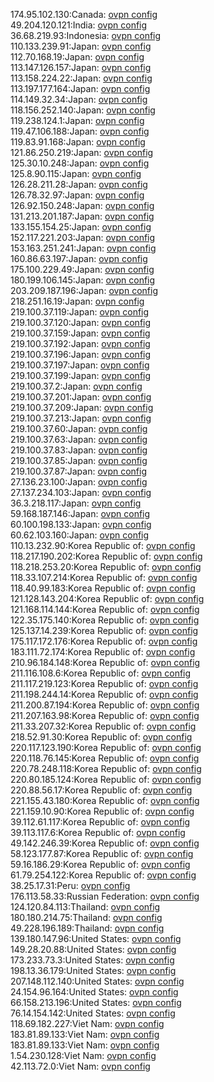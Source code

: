 174.95.102.130:Canada: [ovpn config](vpn/174_95_102_130.ovpn)  
49.204.120.121:India: [ovpn config](vpn/49_204_120_121.ovpn)  
36.68.219.93:Indonesia: [ovpn config](vpn/36_68_219_93.ovpn)  
110.133.239.91:Japan: [ovpn config](vpn/110_133_239_91.ovpn)  
112.70.168.19:Japan: [ovpn config](vpn/112_70_168_19.ovpn)  
113.147.126.157:Japan: [ovpn config](vpn/113_147_126_157.ovpn)  
113.158.224.22:Japan: [ovpn config](vpn/113_158_224_22.ovpn)  
113.197.177.164:Japan: [ovpn config](vpn/113_197_177_164.ovpn)  
114.149.32.34:Japan: [ovpn config](vpn/114_149_32_34.ovpn)  
118.156.252.140:Japan: [ovpn config](vpn/118_156_252_140.ovpn)  
119.238.124.1:Japan: [ovpn config](vpn/119_238_124_1.ovpn)  
119.47.106.188:Japan: [ovpn config](vpn/119_47_106_188.ovpn)  
119.83.91.168:Japan: [ovpn config](vpn/119_83_91_168.ovpn)  
121.86.250.219:Japan: [ovpn config](vpn/121_86_250_219.ovpn)  
125.30.10.248:Japan: [ovpn config](vpn/125_30_10_248.ovpn)  
125.8.90.115:Japan: [ovpn config](vpn/125_8_90_115.ovpn)  
126.28.211.28:Japan: [ovpn config](vpn/126_28_211_28.ovpn)  
126.78.32.97:Japan: [ovpn config](vpn/126_78_32_97.ovpn)  
126.92.150.248:Japan: [ovpn config](vpn/126_92_150_248.ovpn)  
131.213.201.187:Japan: [ovpn config](vpn/131_213_201_187.ovpn)  
133.155.154.25:Japan: [ovpn config](vpn/133_155_154_25.ovpn)  
152.117.221.203:Japan: [ovpn config](vpn/152_117_221_203.ovpn)  
153.163.251.241:Japan: [ovpn config](vpn/153_163_251_241.ovpn)  
160.86.63.197:Japan: [ovpn config](vpn/160_86_63_197.ovpn)  
175.100.229.49:Japan: [ovpn config](vpn/175_100_229_49.ovpn)  
180.199.106.145:Japan: [ovpn config](vpn/180_199_106_145.ovpn)  
203.209.187.196:Japan: [ovpn config](vpn/203_209_187_196.ovpn)  
218.251.16.19:Japan: [ovpn config](vpn/218_251_16_19.ovpn)  
219.100.37.119:Japan: [ovpn config](vpn/219_100_37_119.ovpn)  
219.100.37.120:Japan: [ovpn config](vpn/219_100_37_120.ovpn)  
219.100.37.159:Japan: [ovpn config](vpn/219_100_37_159.ovpn)  
219.100.37.192:Japan: [ovpn config](vpn/219_100_37_192.ovpn)  
219.100.37.196:Japan: [ovpn config](vpn/219_100_37_196.ovpn)  
219.100.37.197:Japan: [ovpn config](vpn/219_100_37_197.ovpn)  
219.100.37.199:Japan: [ovpn config](vpn/219_100_37_199.ovpn)  
219.100.37.2:Japan: [ovpn config](vpn/219_100_37_2.ovpn)  
219.100.37.201:Japan: [ovpn config](vpn/219_100_37_201.ovpn)  
219.100.37.209:Japan: [ovpn config](vpn/219_100_37_209.ovpn)  
219.100.37.213:Japan: [ovpn config](vpn/219_100_37_213.ovpn)  
219.100.37.60:Japan: [ovpn config](vpn/219_100_37_60.ovpn)  
219.100.37.63:Japan: [ovpn config](vpn/219_100_37_63.ovpn)  
219.100.37.83:Japan: [ovpn config](vpn/219_100_37_83.ovpn)  
219.100.37.85:Japan: [ovpn config](vpn/219_100_37_85.ovpn)  
219.100.37.87:Japan: [ovpn config](vpn/219_100_37_87.ovpn)  
27.136.23.100:Japan: [ovpn config](vpn/27_136_23_100.ovpn)  
27.137.234.103:Japan: [ovpn config](vpn/27_137_234_103.ovpn)  
36.3.218.117:Japan: [ovpn config](vpn/36_3_218_117.ovpn)  
59.168.187.146:Japan: [ovpn config](vpn/59_168_187_146.ovpn)  
60.100.198.133:Japan: [ovpn config](vpn/60_100_198_133.ovpn)  
60.62.103.160:Japan: [ovpn config](vpn/60_62_103_160.ovpn)  
110.13.232.90:Korea Republic of: [ovpn config](vpn/110_13_232_90.ovpn)  
118.217.190.202:Korea Republic of: [ovpn config](vpn/118_217_190_202.ovpn)  
118.218.253.20:Korea Republic of: [ovpn config](vpn/118_218_253_20.ovpn)  
118.33.107.214:Korea Republic of: [ovpn config](vpn/118_33_107_214.ovpn)  
118.40.99.183:Korea Republic of: [ovpn config](vpn/118_40_99_183.ovpn)  
121.128.143.204:Korea Republic of: [ovpn config](vpn/121_128_143_204.ovpn)  
121.168.114.144:Korea Republic of: [ovpn config](vpn/121_168_114_144.ovpn)  
122.35.175.140:Korea Republic of: [ovpn config](vpn/122_35_175_140.ovpn)  
125.137.14.239:Korea Republic of: [ovpn config](vpn/125_137_14_239.ovpn)  
175.117.172.176:Korea Republic of: [ovpn config](vpn/175_117_172_176.ovpn)  
183.111.72.174:Korea Republic of: [ovpn config](vpn/183_111_72_174.ovpn)  
210.96.184.148:Korea Republic of: [ovpn config](vpn/210_96_184_148.ovpn)  
211.116.108.6:Korea Republic of: [ovpn config](vpn/211_116_108_6.ovpn)  
211.117.219.123:Korea Republic of: [ovpn config](vpn/211_117_219_123.ovpn)  
211.198.244.14:Korea Republic of: [ovpn config](vpn/211_198_244_14.ovpn)  
211.200.87.194:Korea Republic of: [ovpn config](vpn/211_200_87_194.ovpn)  
211.207.163.98:Korea Republic of: [ovpn config](vpn/211_207_163_98.ovpn)  
211.33.207.32:Korea Republic of: [ovpn config](vpn/211_33_207_32.ovpn)  
218.52.91.30:Korea Republic of: [ovpn config](vpn/218_52_91_30.ovpn)  
220.117.123.190:Korea Republic of: [ovpn config](vpn/220_117_123_190.ovpn)  
220.118.76.145:Korea Republic of: [ovpn config](vpn/220_118_76_145.ovpn)  
220.78.248.118:Korea Republic of: [ovpn config](vpn/220_78_248_118.ovpn)  
220.80.185.124:Korea Republic of: [ovpn config](vpn/220_80_185_124.ovpn)  
220.88.56.17:Korea Republic of: [ovpn config](vpn/220_88_56_17.ovpn)  
221.155.43.180:Korea Republic of: [ovpn config](vpn/221_155_43_180.ovpn)  
221.159.10.90:Korea Republic of: [ovpn config](vpn/221_159_10_90.ovpn)  
39.112.61.117:Korea Republic of: [ovpn config](vpn/39_112_61_117.ovpn)  
39.113.117.6:Korea Republic of: [ovpn config](vpn/39_113_117_6.ovpn)  
49.142.246.39:Korea Republic of: [ovpn config](vpn/49_142_246_39.ovpn)  
58.123.177.87:Korea Republic of: [ovpn config](vpn/58_123_177_87.ovpn)  
59.16.186.29:Korea Republic of: [ovpn config](vpn/59_16_186_29.ovpn)  
61.79.254.122:Korea Republic of: [ovpn config](vpn/61_79_254_122.ovpn)  
38.25.17.31:Peru: [ovpn config](vpn/38_25_17_31.ovpn)  
176.113.58.33:Russian Federation: [ovpn config](vpn/176_113_58_33.ovpn)  
124.120.84.113:Thailand: [ovpn config](vpn/124_120_84_113.ovpn)  
180.180.214.75:Thailand: [ovpn config](vpn/180_180_214_75.ovpn)  
49.228.196.189:Thailand: [ovpn config](vpn/49_228_196_189.ovpn)  
139.180.147.96:United States: [ovpn config](vpn/139_180_147_96.ovpn)  
149.28.20.88:United States: [ovpn config](vpn/149_28_20_88.ovpn)  
173.233.73.3:United States: [ovpn config](vpn/173_233_73_3.ovpn)  
198.13.36.179:United States: [ovpn config](vpn/198_13_36_179.ovpn)  
207.148.112.140:United States: [ovpn config](vpn/207_148_112_140.ovpn)  
24.154.96.164:United States: [ovpn config](vpn/24_154_96_164.ovpn)  
66.158.213.196:United States: [ovpn config](vpn/66_158_213_196.ovpn)  
76.14.154.142:United States: [ovpn config](vpn/76_14_154_142.ovpn)  
118.69.182.227:Viet Nam: [ovpn config](vpn/118_69_182_227.ovpn)  
183.81.89.133:Viet Nam: [ovpn config](vpn/183_81_89_133.ovpn)  
183.81.89.133:Viet Nam: [ovpn config](vpn/183_81_89_133.ovpn)  
1.54.230.128:Viet Nam: [ovpn config](vpn/1_54_230_128.ovpn)  
42.113.72.0:Viet Nam: [ovpn config](vpn/42_113_72_0.ovpn)  
